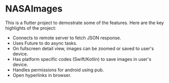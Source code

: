 # NASAImages

This is a flutter project to demostrate some of the features. Here are the key highlights of the project:

 - Connects to remote server to fetch JSON response.
 - Uses Future to do async tasks.
 - On fullscreen detail view, images can be zoomed or saved to user's device.
 - Has platform specific codes (Swift/Kotlin) to save images in user's device.
 - Handles permissions for android using pub.
 - Open hyperlinks in browser.


